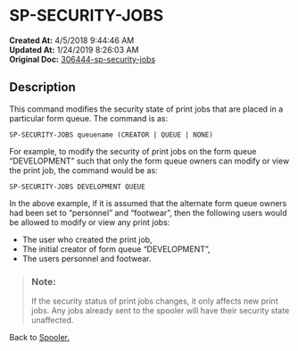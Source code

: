 # SP-SECURITY-JOBS

**Created At:** 4/5/2018 9:44:46 AM  
**Updated At:** 1/24/2019 8:26:03 AM  
**Original Doc:** [306444-sp-security-jobs](https://docs.jbase.com/44205-spooler/306444-sp-security-jobs)  


## Description 

This command modifies the security state of print jobs that are placed in a particular form queue. The command is as:

```
SP-SECURITY-JOBS queuename (CREATOR | QUEUE | NONE)
```

For example, to modify the security of print jobs on the form queue “DEVELOPMENT” such that only the form queue owners can modify or view the print job, the command would be as:

```
SP-SECURITY-JOBS DEVELOPMENT QUEUE
```

In the above example, if it is assumed that the alternate form queue owners had been set to “personnel” and “footwear”, then the following users would be allowed to modify or view any print jobs:

- The user who created the print job,
- The initial creator of form queue “DEVELOPMENT”,
- The users personnel and footwear.





> ### Note:
> 
> If the security status of print jobs changes, it only affects new print jobs. Any jobs already sent to the spooler will have their security state unaffected.




Back to [Spooler.](jbase-spooler)
